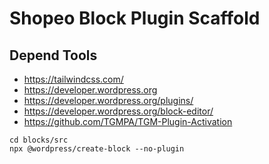 # Shopeo Block Plugin Scaffold

## Depend Tools

- https://tailwindcss.com/
- https://developer.wordpress.org
- https://developer.wordpress.org/plugins/
- https://developer.wordpress.org/block-editor/
- https://github.com/TGMPA/TGM-Plugin-Activation

```shell
cd blocks/src
npx @wordpress/create-block --no-plugin
```
